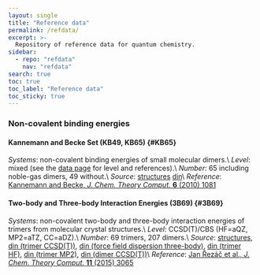 ```yaml
---
layout: single
title: "Reference data"
permalink: /refdata/
excerpt: >-
  Repository of reference data for quantum chemistry.
sidebar:
  - repo: "refdata"
    nav: "refdata" 
search: true
toc: true
toc_label: "Reference data"
toc_sticky: true
---
```


### Non-covalent binding energies

#### Kannemann and Becke Set (KB49, KB65) {#KB65}

*Systems*: non-covalent binding energies of small molecular dimers.\\
*Level*: mixed (see the [data page](/refdata/nci/kb/) for level and references).\\
*Number*: 65 including noble-gas dimers, 49 without.\\
*Source*: [structures](https://github.com/aoterodelaroza/refdata/tree/master/20_kb65)
[din](https://github.com/aoterodelaroza/refdata/blob/master/10_din/kb65.din)\\
*Reference*: [Kannemann and Becke, *J. Chem. Theory Comput.* **6** (2010) 1081](http://dx.doi.org/10.1021/ct900699r)

#### Two-body and Three-body Interaction Energies (3B69) {#3B69}

*Systems*: non-covalent two-body and three-body interaction energies of trimers from molecular crystal structures.\\
*Level*: CCSD(T)/CBS (HF=aQZ, MP2=aTZ, CC=aDZ).\\
*Number*: 69 trimers, 207 dimers.\\
*Source*: [structures](https://github.com/aoterodelaroza/refdata/tree/master/20_3b69), 
[din (trimer CCSD(T))](https://github.com/aoterodelaroza/refdata/blob/master/10_din/3b69-ccsd_t.din), 
[din (force field dispersion three-body)](https://github.com/aoterodelaroza/refdata/blob/master/10_din/3b69-ffdisp.din), 
[din (trimer HF)](https://github.com/aoterodelaroza/refdata/blob/master/10_din/3b69-hf.din), 
[din (trimer MP2)](https://github.com/aoterodelaroza/refdata/blob/master/10_din/3b69-mp2.din), 
[din (dimer CCSD(T))](https://github.com/aoterodelaroza/refdata/blob/master/10_din/3b69-dimers-ccsd_t.din)\\
*Reference*: [Jan Řezáč et al., *J. Chem. Theory Comput.* **11** (2015) 3065](https://doi.org/10.1021/acs.jctc.5b00281)



